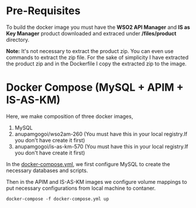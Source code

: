 
# Pre-Requisites
To build the docker image you must have the **WSO2 API Manager** and **IS as Key Manager** product downloaded and extraced under **/files/product** directory.

**Note:** It's not necessary to extract the product zip. You can even use commands to extract the zip file. For the sake of simplicity I have extracted the product zip and in the Dockerfile I copy the extracted zip to the image.

# Docker Compose (MySQL + APIM + IS-AS-KM)

Here, we make composition of three docker images,

1. MySQL
2. anupamgogoi/wso2am-260 (You must have this in your local registry.If you don't have create it first)
3. anupamgogoi/is-as-km-570 (You must have this in your local registry.If you don't have create it first)

In the [docker-compose.yml](https://github.com/anupamgogoi-wso2/docker-wso2/blob/master/APIM-WITH-IS-AS-KM/mysql/docker-compose.yml), we first configure MySQL to create the necessary databases and scripts. 

Then in the APIM and IS-AS-KM images we configure volume mappings to put necessary configurations from local machine to contaner. 

```
docker-compose -f docker-compose.yml up
```
